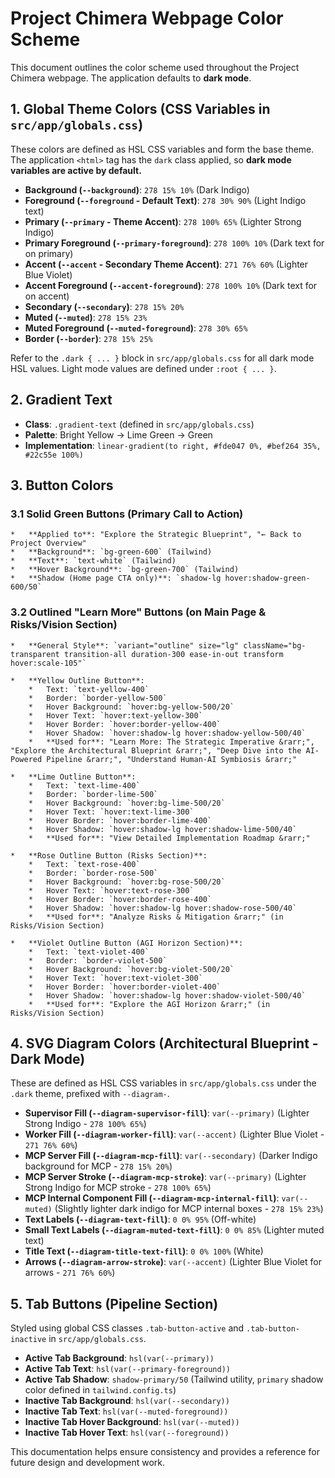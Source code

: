 # Project Chimera Webpage Color Scheme

This document outlines the color scheme used throughout the Project Chimera webpage. The application defaults to **dark mode**.

## 1. Global Theme Colors (CSS Variables in `src/app/globals.css`)

These colors are defined as HSL CSS variables and form the base theme. The application `<html>` tag has the `dark` class applied, so **dark mode variables are active by default.**

*   **Background (`--background`)**: `278 15% 10%` (Dark Indigo)
*   **Foreground (`--foreground` - Default Text)**: `278 30% 90%` (Light Indigo text)
*   **Primary (`--primary` - Theme Accent)**: `278 100% 65%` (Lighter Strong Indigo)
*   **Primary Foreground (`--primary-foreground`)**: `278 100% 10%` (Dark text for on primary)
*   **Accent (`--accent` - Secondary Theme Accent)**: `271 76% 60%` (Lighter Blue Violet)
*   **Accent Foreground (`--accent-foreground`)**: `278 100% 10%` (Dark text for on accent)
*   **Secondary (`--secondary`)**: `278 15% 20%`
*   **Muted (`--muted`)**: `278 15% 23%`
*   **Muted Foreground (`--muted-foreground`)**: `278 30% 65%`
*   **Border (`--border`)**: `278 15% 25%`

Refer to the `.dark { ... }` block in `src/app/globals.css` for all dark mode HSL values. Light mode values are defined under `:root { ... }`.

## 2. Gradient Text

*   **Class**: `.gradient-text` (defined in `src/app/globals.css`)
*   **Palette**: Bright Yellow -> Lime Green -> Green
*   **Implementation**: `linear-gradient(to right, #fde047 0%, #bef264 35%, #22c55e 100%)`

## 3. Button Colors

### 3.1 Solid Green Buttons (Primary Call to Action)
    *   **Applied to**: "Explore the Strategic Blueprint", "← Back to Project Overview"
    *   **Background**: `bg-green-600` (Tailwind)
    *   **Text**: `text-white` (Tailwind)
    *   **Hover Background**: `bg-green-700` (Tailwind)
    *   **Shadow (Home page CTA only)**: `shadow-lg hover:shadow-green-600/50`

### 3.2 Outlined "Learn More" Buttons (on Main Page & Risks/Vision Section)
    *   **General Style**: `variant="outline" size="lg" className="bg-transparent transition-all duration-300 ease-in-out transform hover:scale-105"`

    *   **Yellow Outline Button**:
        *   Text: `text-yellow-400`
        *   Border: `border-yellow-500`
        *   Hover Background: `hover:bg-yellow-500/20`
        *   Hover Text: `hover:text-yellow-300`
        *   Hover Border: `hover:border-yellow-400`
        *   Hover Shadow: `hover:shadow-lg hover:shadow-yellow-500/40`
        *   **Used for**: "Learn More: The Strategic Imperative &rarr;", "Explore the Architectural Blueprint &rarr;", "Deep Dive into the AI-Powered Pipeline &rarr;", "Understand Human-AI Symbiosis &rarr;"

    *   **Lime Outline Button**:
        *   Text: `text-lime-400`
        *   Border: `border-lime-500`
        *   Hover Background: `hover:bg-lime-500/20`
        *   Hover Text: `hover:text-lime-300`
        *   Hover Border: `hover:border-lime-400`
        *   Hover Shadow: `hover:shadow-lg hover:shadow-lime-500/40`
        *   **Used for**: "View Detailed Implementation Roadmap &rarr;"

    *   **Rose Outline Button (Risks Section)**:
        *   Text: `text-rose-400`
        *   Border: `border-rose-500`
        *   Hover Background: `hover:bg-rose-500/20`
        *   Hover Text: `hover:text-rose-300`
        *   Hover Border: `hover:border-rose-400`
        *   Hover Shadow: `hover:shadow-lg hover:shadow-rose-500/40`
        *   **Used for**: "Analyze Risks & Mitigation &rarr;" (in Risks/Vision Section)

    *   **Violet Outline Button (AGI Horizon Section)**:
        *   Text: `text-violet-400`
        *   Border: `border-violet-500`
        *   Hover Background: `hover:bg-violet-500/20`
        *   Hover Text: `hover:text-violet-300`
        *   Hover Border: `hover:border-violet-400`
        *   Hover Shadow: `hover:shadow-lg hover:shadow-violet-500/40`
        *   **Used for**: "Explore the AGI Horizon &rarr;" (in Risks/Vision Section)


## 4. SVG Diagram Colors (Architectural Blueprint - Dark Mode)

These are defined as HSL CSS variables in `src/app/globals.css` under the `.dark` theme, prefixed with `--diagram-`.

*   **Supervisor Fill (`--diagram-supervisor-fill`)**: `var(--primary)` (Lighter Strong Indigo - `278 100% 65%`)
*   **Worker Fill (`--diagram-worker-fill`)**: `var(--accent)` (Lighter Blue Violet - `271 76% 60%`)
*   **MCP Server Fill (`--diagram-mcp-fill`)**: `var(--secondary)` (Darker Indigo background for MCP - `278 15% 20%`)
*   **MCP Server Stroke (`--diagram-mcp-stroke`)**: `var(--primary)` (Lighter Strong Indigo for MCP stroke - `278 100% 65%`)
*   **MCP Internal Component Fill (`--diagram-mcp-internal-fill`)**: `var(--muted)` (Slightly lighter dark indigo for MCP internal boxes - `278 15% 23%`)
*   **Text Labels (`--diagram-text-fill`)**: `0 0% 95%` (Off-white)
*   **Small Text Labels (`--diagram-muted-text-fill`)**: `0 0% 85%` (Lighter muted text)
*   **Title Text (`--diagram-title-text-fill`)**: `0 0% 100%` (White)
*   **Arrows (`--diagram-arrow-stroke`)**: `var(--accent)` (Lighter Blue Violet for arrows - `271 76% 60%`)

## 5. Tab Buttons (Pipeline Section)

Styled using global CSS classes `.tab-button-active` and `.tab-button-inactive` in `src/app/globals.css`.

*   **Active Tab Background**: `hsl(var(--primary))`
*   **Active Tab Text**: `hsl(var(--primary-foreground))`
*   **Active Tab Shadow**: `shadow-primary/50` (Tailwind utility, `primary` shadow color defined in `tailwind.config.ts`)
*   **Inactive Tab Background**: `hsl(var(--secondary))`
*   **Inactive Tab Text**: `hsl(var(--muted-foreground))`
*   **Inactive Tab Hover Background**: `hsl(var(--muted))`
*   **Inactive Tab Hover Text**: `hsl(var(--foreground))`

This documentation helps ensure consistency and provides a reference for future design and development work.
